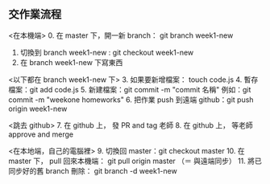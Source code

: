 ## 交作業流程

<在本機端>
0. 在 master 下，開一新 branch： git branch week1-new
1. 切換到 branch week1-new : git checkout week1-new
2. 在 branch week1-new 下寫東西 

<以下都在 branch week1-new 下>
3. 如果要新增檔案： touch code.js
4. 暫存檔案：git add code.js 
5. 新建檔案：git commit -m "commit 名稱" 例如：git commit -m "weekone homeworks"
6. 把作業 push 到遠端 github：git push origin week1-new

<跳去 github>
7. 在 github 上， 發 PR and tag 老師
8. 在 github 上， 等老師 approve and merge

<在本地端，自己的電腦裡>
9. 切換回 master：git checkout master
10. 在 master 下， pull 回來本機端： git pull origin master （＝ 與遠端同步）
11. 將已同步好的舊 branch 刪除： git branch -d week1-new  
